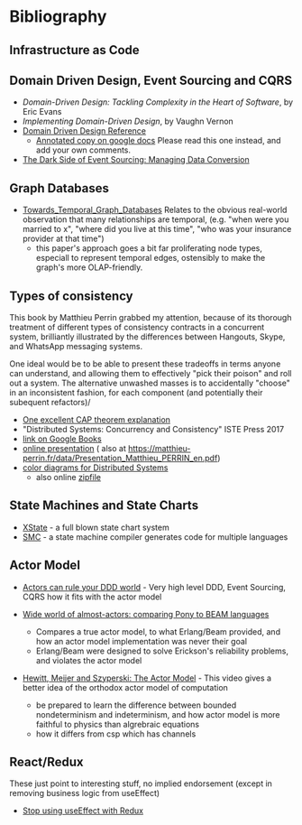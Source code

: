 # Bibliography


## Infrastructure as Code


## Domain Driven Design, Event Sourcing and CQRS
* _Domain-Driven Design: Tackling Complexity in the Heart of Software_, by Eric Evans
* _Implementing Domain-Driven Design_, by Vaughn Vernon
* [Domain Driven Design Reference](https://www.domainlanguage.com/wp-content/uploads/2016/05/DDD_Reference_2015-03.pdf)
  * [Annotated copy on google docs](https://docs.google.com/document/d/15wa5xl-cC01TAivoTMGObqEQjPBggQscoM7kDtFyacY)  Please read this one instead, and
    add your own comments.
* [The Dark Side of Event Sourcing: Managing Data Conversion](./dark-side-of-event-sourcing.pdf)


## Graph Databases

* [Towards_Temporal_Graph_Databases](https://ceur-ws.org/Vol-1644/paper40.pdf) Relates to the obvious real-world
observation that many relationships are temporal,
(e.g. "when were you married to x", "where did you live at this time", "who was your insurance provider at that time")
  * this paper's approach goes a bit far proliferating node types, especiall to represent temporal edges, ostensibly to
make the graph's more OLAP-friendly.

## Types of consistency

This book by Matthieu Perrin grabbed my attention, because of its thorough treatment of different types of 
consistency contracts in a concurrent system, brilliantly illustrated by the differences 
between Hangouts, Skype, and WhatsApp messaging systems.

One ideal would be to be able to present these tradeoffs in terms
anyone can understand, and allowing them to effectively "pick their poison" and roll out a system.
The alternative unwashed masses is to accidentally "choose" in an inconsistent fashion, for each component 
(and potentially their subequent refactors)/

* [One excellent CAP theorem explanation](https://www.scylladb.com/glossary/cap-theorem)
* "Distributed Systems: Concurrency and Consistency" ISTE Press 2017
 * [link on Google Books](https://www.google.com/books/edition/Distributed_Systems/8ksgDgAAQBAJ) 
 * [online presentation](./Presentation_Matthieu_PERRIN_en.pdf) ( also at https://matthieu-perrin.fr/data/Presentation_Matthieu_PERRIN_en.pdf)
 * [color diagrams for Distributed Systems](./Perrin-color-section.pdf) 
   * also online [zipfile](http://www.iste.co.uk/perrin/distributed.zip)

## State Machines and State Charts

* [XState](https://github.com/statelyai/xstate/tree/main/packages/core#readme) - a full blown state chart system
* [SMC](https://smc.sourceforge.net/) - a state machine compiler generates code for multiple languages


## Actor Model
* [Actors can rule your DDD world](https://www.youtube.com/watch?v=lcGf2Txq92o)  - Very high level DDD, Event Sourcing, CQRS how it fits with the actor model
* [Wide world of almost-actors: comparing Pony to BEAM languages](https://www.youtube.com/watch?v=_0m0_qtfzLs)
  * Compares a true actor model, to what Erlang/Beam provided, and how an actor model implementation was never their goal
  * Erlang/Beam were designed to solve Erickson's reliability problems, and violates the actor model
  
* [Hewitt, Meijer and Szyperski: The Actor Model](https://www.youtube.com/watch?v=7erJ1DV_Tlo) - This video gives a better 
  idea of the orthodox actor model of computation
  * be prepared to learn the difference between bounded nondeterminism and indeterminism, and how actor model is more 
    faithful to physics than algrebraic equations
  * how it differs from csp which has channels
   
## React/Redux

These just point to interesting stuff, no implied endorsement (except in removing business logic from useEffect)

* [Stop using useEffect with Redux](https://www.youtube.com/watch?v=I7g363Faxa4) 

